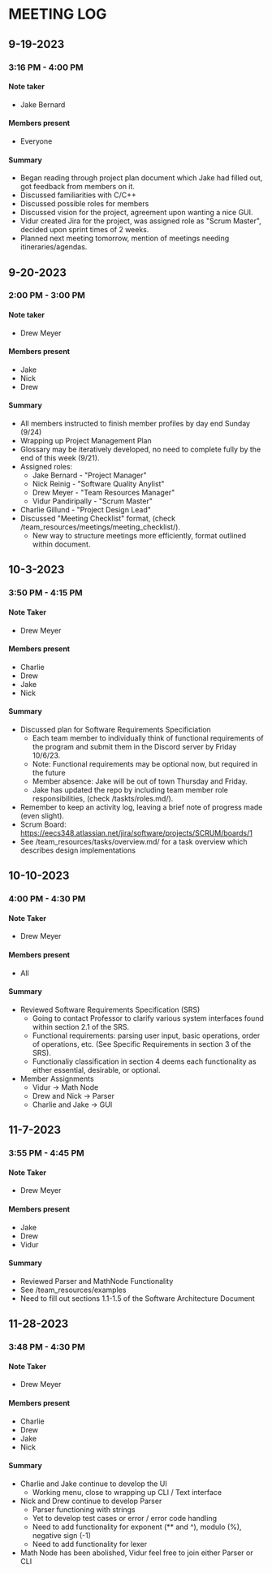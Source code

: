# MEETING LOG
<!-- FORMAT
## DATE
### TIME
#### Note taker
- <name>
#### Members present
- <members> or "Everyone"
#### Summary
- Point 1 happened.
- Point 2 happened. We discussed within that:
	- Point 2 Sub-point 1, which is a sub-point of Point 2
	- Point 2 Sub-point 2
- Point 3 etc.
-->
## 9-19-2023

### 3:16 PM - 4:00 PM 
#### Note taker
- Jake Bernard
#### Members present
- Everyone
#### Summary
- Began reading through project plan document which Jake had filled out,
got feedback from members on it.
- Discussed familiarities with C/C++
- Discussed possible roles for members
- Discussed vision for the project, agreement upon wanting a nice GUI.
- Vidur created Jira for the project, was assigned role as "Scrum Master",
decided upon sprint times of 2 weeks.
- Planned next meeting tomorrow, mention of meetings needing itineraries/agendas.

## 9-20-2023

### 2:00 PM - 3:00 PM
#### Note taker
- Drew Meyer
#### Members present
- Jake
- Nick
- Drew
#### Summary
- All members instructed to finish member profiles by day end Sunday (9/24)
- Wrapping up Project Management Plan
- Glossary may be iteratively developed, no need to complete fully by the end of this week (9/21).
- Assigned roles:
	- Jake Bernard - "Project Manager"
 	- Nick Reinig - "Software Quality Anylist"
  	- Drew Meyer - "Team Resources Manager"
	- Vidur Pandiripally - "Scrum Master"
- Charlie Gillund - "Project Design Lead"
- Discussed "Meeting Checklist" format, (check /team_resources/meetings/meeting_checklist/).
	- New way to structure meetings more efficiently, format outlined within document.


## 10-3-2023

### 3:50 PM - 4:15 PM
#### Note Taker
- Drew Meyer
#### Members present
- Charlie
- Drew
- Jake
- Nick
#### Summary
- Discussed plan for Software Requirements Specificiation
	- Each team member to individually think of functional requirements of the program and submit them in the Discord server by Friday 10/6/23.
	- Note: Functional requirements may be optional now, but required in the future
 	- Member absence: Jake will be out of town Thursday and Friday.
	- Jake has updated the repo by including team member role responsibilities, (check /taskts/roles.md/).
 - Remember to keep an activity log, leaving a brief note of progress made (even slight).
 - Scrum Board: https://eecs348.atlassian.net/jira/software/projects/SCRUM/boards/1
 - See /team_resources/tasks/overview.md/ for a task overview which describes design implementations

## 10-10-2023

### 4:00 PM - 4:30 PM
#### Note Taker
- Drew Meyer
#### Members present
- All
#### Summary
- Reviewed Software Requirements Specification (SRS)
	- Going to contact Professor to clarify various system interfaces found within section 2.1 of the SRS.
 	- Functional requirements: parsing user input, basic operations, order of operations, etc. (See Specific Requirements in section 3 of the SRS).
	- Functionaliy classification in section 4 deems each functionality as either essential, desirable, or optional.
- Member Assignments
	- Vidur -> Math Node
	- Drew and Nick -> Parser
 	- Charlie and Jake -> GUI

## 11-7-2023

### 3:55 PM - 4:45 PM
#### Note Taker
- Drew Meyer
#### Members present
- Jake
- Drew
- Vidur
#### Summary
- Reviewed Parser and MathNode Functionality
- See /team_resources/examples
- Need to fill out sections 1.1-1.5 of the Software Architecture Document

## 11-28-2023

### 3:48 PM - 4:30 PM
#### Note Taker
- Drew Meyer
#### Members present
- Charlie
- Drew
- Jake
- Nick
#### Summary
- Charlie and Jake continue to develop the UI
   - Working menu, close to wrapping up CLI / Text interface
- Nick and Drew continue to develop Parser
   - Parser functioning with strings
   - Yet to develop test cases or error / error code handling
   - Need to add functionality for exponent (** and ^), modulo (%), negative sign (-1)
   - Need to add functionality for lexer
- Math Node has been abolished, Vidur feel free to join either Parser or CLI
